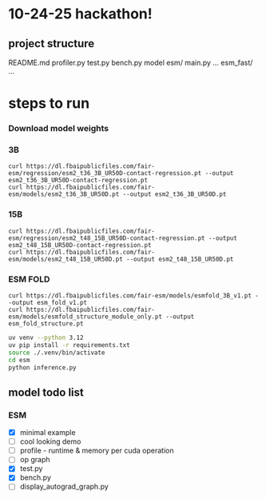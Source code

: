 # 10-24-25 hackathon!

## project structure

README.md
profiler.py
test.py
bench.py
model
esm/
    main.py
    ...
esm_fast/
    ...

# steps to run
### Download model weights

### 3B
```
curl https://dl.fbaipublicfiles.com/fair-esm/regression/esm2_t36_3B_UR50D-contact-regression.pt --output esm2_t36_3B_UR50D-contact-regression.pt
curl https://dl.fbaipublicfiles.com/fair-esm/models/esm2_t36_3B_UR50D.pt --output esm2_t36_3B_UR50D.pt
```

### 15B
```
curl https://dl.fbaipublicfiles.com/fair-esm/regression/esm2_t48_15B_UR50D-contact-regression.pt --output esm2_t48_15B_UR50D-contact-regression.pt
curl https://dl.fbaipublicfiles.com/fair-esm/models/esm2_t48_15B_UR50D.pt --output esm2_t48_15B_UR50D.pt

```
### ESM FOLD
```
curl https://dl.fbaipublicfiles.com/fair-esm/models/esmfold_3B_v1.pt --output esm_fold_v1.pt
curl https://dl.fbaipublicfiles.com/fair-esm/models/esmfold_structure_module_only.pt --output esm_fold_structure.pt
```

```bash
uv venv --python 3.12
uv pip install -r requirements.txt
source ./.venv/bin/activate
cd esm
python inference.py
```

## model todo list

### ESM

- [x] minimal example
- [ ] cool looking demo
- [ ] profile - runtime & memory per cuda operation 
- [ ] op graph 
- [x] test.py
- [x] bench.py
- [ ] display_autograd_graph.py